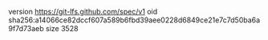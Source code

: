 version https://git-lfs.github.com/spec/v1
oid sha256:a14066ce82dccf607a589b6fbd39aee0228d6849ce21e7c7d50ba6a9f7d73aeb
size 3528
